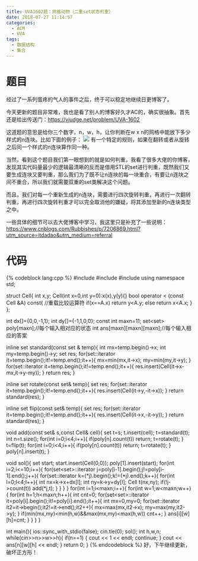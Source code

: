 ```yaml
---
title: UVA1602题：网格动物（二重set状态判重）
date: 2018-07-27 11:14:57
categories:
  - ACM
  - UVA
tags:
  - 数据结构
  - 集合
---
```

# 题目
经过了一系列蛋疼的气人的事件之后，终于可以稳定地继续日更博客了。

今天更新的题目非常难，我也是看了别人的博客好久才AC的，确实很抽象。首先还是给出传送门：https://vjudge.net/problem/UVA-1602

这道题的意思是给你三个数字，n，w，h，让你判断在w x n的网格中能放下多少样式的n连块。比如下面的例子：
![](/img/网格动物1.png)
有一个特定的规则，如果在翻转或者从旋转之后同一个样式的n连块算作同一种。

当然，看到这个题目我们第一眼想到的就是如何判重，我看了很多大佬的你博客，发现其实代码量最少的逻辑最清晰的反而是借用STL的set进行判重，既然我们又要生成连块又要判重，那么我们为了既不让n连块的每一块重合，有要让n连块之间不重合，所以我们就需要双重的set类解决这个问题。

而且，我们对每一个重新生成的n连块，需要进行四次旋转判重，再进行一次翻转判重，再进行四次旋转判重才可以完全取消他的嫌疑，将其添加至新的n连块类型之中。

一些具体的细节可以去大佬博客中学习，我这里只是补充了一些说明：https://www.cnblogs.com/Rubbishes/p/7206869.html?utm_source=itdadao&utm_medium=referral

# 代码
{% codeblock lang:cpp %}
#include <iostream>
#include <algorithm>
#include <set>
using namespace std;

struct Cell{
    int x,y;
    Cell(int x=0,int y=0):x(x),y(y){}
    bool operator < (const Cell &A) const{ //重载比较运算符
        if(x==A.x)
            return y<A.y;
        else
            return x<A.x;
    }
};

int dx[]={0,0,-1,1};
int dy[]={-1,1,0,0};
const int maxn=11;
set<set<Cell>> poly[maxn];//每个输入相对应的状态
int ans[maxn][maxn][maxn];//每个输入相应的答案

inline set<Cell> standard(const set<Cell> & temp){
    int mx=temp.begin()->x;
    int my=temp.begin()->y;
    set<Cell> res;
    for(set<Cell>::iterator it=temp.begin();it!=temp.end();it++){
        mx=min(mx,it->x);
        my=min(my,it->y);
    }
    for(set<Cell>::iterator it=temp.begin();it!=temp.end();it++){
        res.insert(Cell(it->x-mx,it->y-my));
    }
    return res;
}

inline set<Cell> rotate(const set<Cell>& temp){
    set<Cell> res;
    for(set<Cell>::iterator it=temp.begin();it!=temp.end();it++){
        res.insert(Cell(it->y,-it->x));
    }
    return standard(res);
}

inline set<Cell> flip(const set<Cell>& temp){
    set<Cell> res;
    for(set<Cell>::iterator it=temp.begin();it!=temp.end();it++){
        res.insert(Cell(it->x,-it->y));
    }
    return standard(res);
}

void add(const set<Cell>& s,const Cell& cell){
    set<Cell> t=s;
    t.insert(cell);
    t=standard(t);
    int n=t.size();
    for(int i=0;i<4;i++){
        if(poly[n].count(t))
            return;
        t=rotate(t);
    }
    t=flip(t);
    for(int i=0;i<4;i++){
        if(poly[n].count(t))
            return;
        t=rotate(t);
    }
    poly[n].insert(t);
}

void sol(){
    set<Cell> start;
    start.insert(Cell(0,0));
    poly[1].insert(start);
    for(int i=2;i<=10;i++){
        for(set<set<Cell>>::iterator j=poly[i-1].begin();j!=poly[i-1].end();j++){
            for(set<Cell>::iterator k=(*j).begin();k!=(*j).end();k++){
                for(int l=0;l<4;l++){
                    int nx=k->x+dx[l];
                    int ny=k->y+dy[l];
                    Cell t(nx,ny);
                    if(!j->count(t))
                        add(*j,t);
                }
            }
        }
    }
    for(int i=1;i<maxn;i++){
        for(int w=1;w<maxn;w++){
            for(int h=1;h<maxn;h++){
                int cnt=0;
                for(set<set<Cell>>::iterator it=poly[i].begin();it!=poly[i].end();it++){
                    int mx=0,my=0;
                    for(set<Cell>::iterator it2=it->begin();it2!=it->end();it2++){
                        mx=max(mx,it2->x);
                        my=max(my,it2->y);
                    }
                    if(min(mx,my)<min(h,w)&&max(mx,my)<max(h,w))
                        cnt++;
                }
                ans[i][w][h]=cnt;
            }
        }
    }
}

int main(){
    ios::sync_with_stdio(false);
    cin.tie(0);
    sol();
    int h,w,n;
    while(cin>>n>>w>>h){
        if(n==1) {
            cout << 1 << endl;
            continue;
        }
        cout << ans[n][w][h] << endl;
    }
    return 0;
}
{% endcodeblock %}
好，下午继续更新，破坏正方形！